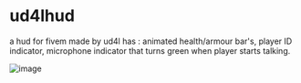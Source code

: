 # ud4lhud
 a hud for fivem made by ud4l
 has :
 animated health/armour bar's,
 player ID indicator,
 microphone indicator that turns green when player starts talking.

![image](https://github.com/user-attachments/assets/fc0bacda-f52e-4134-8735-940268fc0476)
